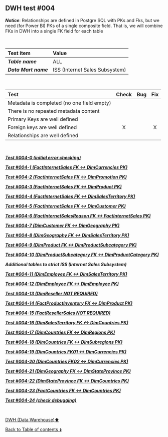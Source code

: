 ## DWH test  #004   

**_Notice_**: Relationships are defined in Postgre SQL with PKs and Fks, but we need (for Power BI) PKs of a single composite field. That is, we will combine FKs in DWH into a single FK field for each table  

<p><br></p>

| Test item             | Value                          |
| :-------------------- | :----------------------------- |
| **_Table name_**      | ALL                            |
| **_Data Mart name_**  | ISS (Internet Sales Subsystem) |

<p><br></p>

| Test                                                                                  | Check | Bug                               | Fix |
| :------------------------------------------------------------------------------------ | :---: | :-------------------------------- | :-: |
| Metadata is completed (no one field empty)                                            |       |                                   |     |
| There is no repeated metadata content                                                 |       |                                   |     |
| Primary Keys are well defined                                                         |       |                                   |     |
| Foreign keys are well defined                                                         | X     |                                   | X   |
| Relationships are well defined                                                        |       |                                   |     |

<p><br></p>

**_[Test #004-0 (initial error checking)](t004_0.md)_**  

**_[Test #004-1 (FactInternetSales FK <-> DimCurrencies PK)](t004_1.md)_**  

**_[Test #004-2 (FactInternetSales FK <-> DimPromotion PK)](t004_2.md)_**  

**_[Test #004-3 (FactInternetSales FK <-> DimProduct PK)](t004_3.md)_**  

**_[Test #004-4 (FactInternetSales FK <-> DimSalesTerritory PK)](t004_4.md)_**  

**_[Test #004-5 (FactInternetSales FK <-> DimCustomer PK)](t004_5.md)_**  

**_[Test #004-6 (FactInternetSalesReason FK <-> FactInternetSales PK)](t004_6.md)_**  

**_[Test #004-7 (DimCustomer FK <-> DimGeography PK)](t004_7.md)_**  

**_[Test #004-8 (DimGeography FK <-> DimSalesTerritory PK)](t004_8.md)_**  

**_[Test #004-9 (DimProduct FK <-> DimProductSubcategory PK)](t004_9.md)_**  

**_[Test #004-10 (DimProductSubcategory FK <-> DimProductCategory PK)](t004_10.md)_**  

**_Additional tables to strict ISS (Internet Sales Subsystem)_**  

**_[Test #004-11 (DimEmployee FK <-> DimSalesTerritory PK)](t004_11.md)_**  

**_[Test #004-12 (DimEmployee FK <-> DimEmployee PK)](t004_12.md)_**  

**_[Test #004-13 (DimReseller NOT REQUIRED)](t004_13.md)_**  

**_[Test #004-14 (FactProductInventory FK <-> DimProduct PK)](t004_14.md)_**  

**_[Test #004-15 (FactResellerSales NOT REQUIRED)](t004_15.md)_**  

**_[Test #004-16 (DimSalesTerritory FK <-> DimCountries PK)](t004_16.md)_**  

**_[Test #004-17 (DimCountries FK <-> DimRegions PK)](t004_17.md)_**  

**_[Test #004-18 (DimCountries FK <-> DimSubregions PK)](t004_18.md)_**  

**_[Test #004-19 (DimCountries FK01 <-> DimCurrencies PK)](t004_19.md)_**  

**_[Test #004-20 (DimCountries FK02 <-> DimCurrencies PK)](t004_20.md)_**  

**_[Test #004-21 (DimGeography FK <-> DimStateProvince PK)](t004_21.md)_**  

**_[Test #004-22 (DimStateProvince FK <-> DimCountries PK)](t004_22.md)_**  

**_[Test #004-23 (FactCountries FK <-> DimCountries PK)](t004_23.md)_**  

**_[Test #004-24 (check debugging)](t004_24.md)_**  

<p><br></p>

[DWH (Data Warehouse):arrow_up:](../dwh.md)  

[Back to Table of contents :arrow_double_up:](../../README.md)  
